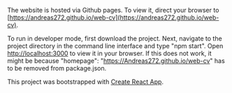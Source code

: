 The website is hosted via Github pages. To view it, direct your browser to [https://andreas272.github.io/web-cv](https://andreas272.github.io/web-cv).

To run in developer mode, first download the project. Next, navigate to the project directory in the command line interface and type "npm start". Open [http://localhost:3000](http://localhost:3000) to view it in your browser. If this does not work, it might be because "homepage": "https://Andreas272.github.io/web-cv" has to be removed from package.json.

This project was bootstrapped with [Create React App](https://github.com/facebook/create-react-app).
